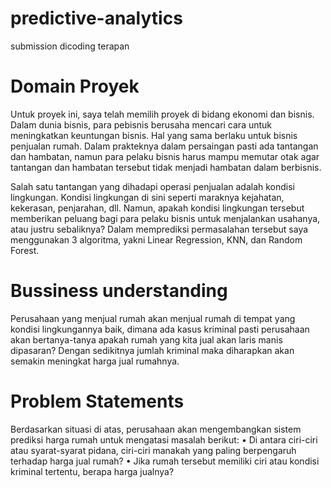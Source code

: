 # predictive-analytics
submission dicoding terapan
# Domain Proyek
Untuk proyek ini, saya telah memilih proyek di bidang ekonomi dan bisnis. Dalam dunia bisnis, para pebisnis berusaha mencari cara untuk meningkatkan keuntungan bisnis. Hal yang sama berlaku untuk bisnis penjualan rumah. Dalam prakteknya dalam persaingan pasti ada tantangan dan hambatan, namun para pelaku bisnis harus mampu memutar otak agar tantangan dan hambatan tersebut tidak menjadi hambatan dalam berbisnis. 

Salah satu tantangan yang dihadapi operasi penjualan adalah kondisi lingkungan. Kondisi lingkungan di sini seperti maraknya kejahatan, kekerasan, penjarahan, dll. Namun, apakah kondisi lingkungan tersebut memberikan peluang bagi para pelaku bisnis untuk menjalankan usahanya, atau justru sebaliknya? Dalam memprediksi permasalahan tersebut saya menggunakan 3 algoritma, yakni Linear Regression, KNN, dan Random Forest.
# Bussiness understanding
Perusahaan yang menjual rumah akan menjual rumah di tempat yang kondisi lingkungannya baik, dimana ada kasus kriminal pasti perusahaan akan bertanya-tanya apakah rumah yang kita jual akan laris manis dipasaran? Dengan sedikitnya jumlah kriminal maka diharapkan akan semakin meningkat harga jual rumahnya.
# Problem Statements
Berdasarkan situasi di atas, perusahaan akan mengembangkan sistem prediksi harga rumah untuk mengatasi masalah berikut:
• Di antara ciri-ciri atau syarat-syarat pidana, ciri-ciri manakah yang paling berpengaruh terhadap harga jual rumah?
• Jika rumah tersebut memiliki ciri atau kondisi kriminal tertentu, berapa harga jualnya?

